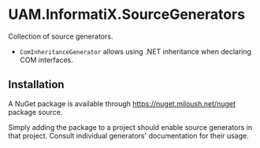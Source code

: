 # UAM.InformatiX.SourceGenerators

Collection of source generators.

* `ComInheritanceGenerator` allows using .NET inheritance when declaring COM interfaces.

## Installation

A NuGet package is available through https://nuget.miloush.net/nuget package source.

Simply adding the package to a project should enable source generators in that project.
Consult individual generators' documentation for their usage.